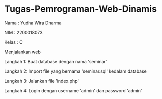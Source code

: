 # Tugas-Pemrograman-Web-Dinamis

Nama	: Yudha Wira Dharma

NIM	: 2200018073

Kelas	: C



Menjalankan web

Langkah 1:
	Buat database dengan nama 'seminar'

Langkah 2: 
	Import file yang bernama 'seminar.sql' kedalam database

Langkah 3:
	Jalankan file 'index.php'
 
Langkah 4:
	Login dengan username 'admin' dan password 'admin'
